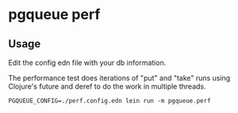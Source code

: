 # pgqueue perf

## Usage

Edit the config edn file with your db information.

The performance test does iterations of "put" and "take" runs
using Clojure's future and deref to do the work in multiple threads.

```
PGQUEUE_CONFIG=./perf.config.edn lein run -m pgqueue.perf
```
